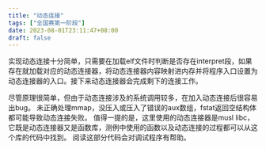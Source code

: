 ```yaml
---
title: "动态连接"
tags: ["全国赛第一阶段"]
date: 2023-08-01T23:11:47+08:00
draft: false
---
```


<!--more-->

实现动态连接十分简单，只需要在加载elf文件时判断是否存在interpret段，如果存在就加载对应的动态连接器，将动态连接器内容映射进内存并将程序入口设置为动态连接器的入口。接下来动态连接器会完成剩下的连接工作。

尽管原理很简单，但由于动态连接涉及的系统调用较多，在加入动态连接后很容易出bug。
未正确处理mmap，没压入或压入了错误的aux数组，fstat返回空结构体都可能导致动态连接失败。
值得一提的是，这里使用的动态连接器是musl libc，它既是动态连接器又是函数库，测例中使用的函数以及动态连接的过程都可以从这个库的代码中找到。
阅读这部分代码会对调试程序有帮助。

